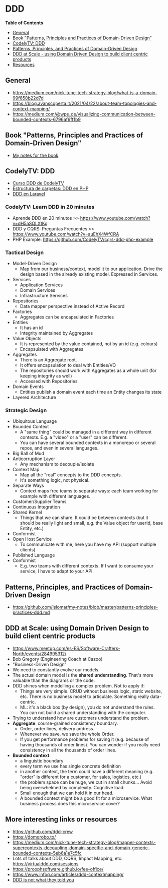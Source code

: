 # DDD

**Table of Contents**
- [General](#general)
- [Book "Patterns, Principles and Practices of Domain-Driven Design"](#book-patterns-principles-and-practices-of-domain-driven-design)
- [CodelyTV: DDD](#codelytv-ddd)
- [Patterns, Principles, and Practices of Domain-Driven Design](#patterns-principles-and-practices-of-domain-driven-design)
- [DDD at Scale - using Domain Driven Design to build client centric products](#ddd-at-scale-using-domain-driven-design-to-build-client-centric-products)
- [Resources](#resources)

## General
* https://medium.com/nick-tune-tech-strategy-blog/what-is-a-domain-99f658b22d7d
* https://blog.avanscoperta.it/2021/04/22/about-team-topologies-and-context-mapping/
* https://medium.com/@wps_de/visualizing-communication-between-bounded-contexts-6796af6ff1b9

## Book "Patterns, Principles and Practices of Domain-Driven Design"

- [My notes for the book](patterns-principles-practices-ddd.md)

## CodelyTV: DDD
- [Curso DDD de CodelyTV](ddd-codelytv.md)
- [Estructura de carpetas: DDD en PHP](https://www.youtube.com/watch?v=UFnABp2s8Y0)
- [DDD en Laravel](https://www.youtube.com/watch?v=EInyOtPra44)

### CodelyTV: Learn DDD in 20 minutes

- Aprende DDD en 20 minutos >> https://www.youtube.com/watch?v=dH5aSQLXtKg
- DDD y CQRS: Preguntas Frecuentes >> https://www.youtube.com/watch?v=auEhX4WfCRA
- PHP Example: https://github.com/CodelyTV/cqrs-ddd-php-example

### Tactical Design

- Model-Driven Design
  - Map from our business/context, model it to our application. Drive the design based in the already existing model. Expressed in Services.
- Services
  - Application Services
  - Domain Services
  - Infrastructure Services
- Repositories
  - Data mapper perspective instead of Active Record
- Factories
  - Aggregates can be encapsulated in Factories
- Entities
  - It has an id
  - Integrity maintained by Aggregates
- Value Objects
  - It is represented by the value contained, not by an id (e.g. colours)
  - Encapsulated with Aggregates
- Aggregates
  - There is an Aggregate root.
  - It offers encapsulation to deal with Entities/VO
  - The repositories should work with Aggregates as a whole unit (for keeping integrity as well)
  - Accessed with Repositories
- Domain Events
  - Entities publish a domain event each time an Entity changes its state
- Layered Architecture

### Strategic Design

- Ubiquitous Language
- Bounded Context
  - A "same thing" could be managed in a different way in different contexts. E.g. a "video" or a "user" can be different.
  - You can have several bounded contexts in a monorepo or several repos, and even in several languages.
- Big Ball of Mud
- Anticorruption Layer
  - Any mechanism to decouple/isolate
- Context Map
  - Map all the "real" concepts to the DDD concepts.
  - It's something logic, not physical.
- Separate Ways
  - Context maps free teams to separate ways: each team working for example with different languages.
- Customer/Supplier Teams
- Continuous Integration
- Shared Kernel
  - Things that we can share. It could be between contexts (but it should be really light and small, e.g. the Value object for userId, base Entity, etc.)
- Conformist
- Open Host Service
  - To communicate with me, here you have my API (support multiple clients)
- Published Language
- Conformist
  - E.g. two teams with different contexts. If I want to consume your service, I have to adapt to your API.

## Patterns, Principles, and Practices of Domain-Driven Design

- https://github.com/islomar/my-notes/blob/master/patterns-principles-practices-ddd.md

## DDD at Scale: using Domain Driven Design to build client centric products
- https://www.meetup.com/es-ES/Software-Crafters-North/events/284995312/
- Bob Gregory (Engineering Coach at Cazoo)
- "Business-Driven Design"
- We need to constantly evolve our models.
- The actual domain model is the **shared understanding**. That's more valuable than the diagrams or the code.
- DDD shines when modelling a complex problem. Not to apply if:
  - Things are very simple. CRUD without business logic, static website, etc. There is no business model to articulate. Something really data-centric.
  - ML: it's a black box (by design), you do not understand the rules. You can not build a shared understanding with the computer.
- Trying to understand how are customers understand the problem.
- **Aggregate**: course-grained consistency boundary.
  - Order, order lines, delivery address.
  - Whenever we save, we save the whole Order.
  - If you get performance problems for saving it (e.g. because of having thousands of order lines). You can wonder if you really need consistency in all the thousands of order lines.
- **Bounded context**:
  - a linguistic boundary
  - every term we use has single concrete definition
  - in another context, the term could have a different meaning (e.g. "order" is different for a customer, for sales, logistics, etc.)
  - the problem space can be huge, we cut in small chunks... Avoid being overwhelmed by complexity. Cognitive load.
  - Small enough that we can hold it in our head.
  - A bounded context might be a good fit for a microservice. What business process does this microservice cover?


## More interesting links or resources
- https://github.com/ddd-crew
- https://domorobo.to/
- https://medium.com/nick-tune-tech-strategy-blog/mapper-contexts-supercontexts-decoupling-domain-specific-and-domain-generic-bounded-contexts-5eb6a1e7c5fc
- Lots of talks about DDD, CQRS, Impact Mapping, etc: https://virtualddd.com/sessions
- https://proophsoftware.github.io/fee-office/
- https://www.infoq.com/articles/ddd-contextmapping/
- [DDD is not what they told you](https://dev.to/franiglesias/ddd-is-not-what-they-told-you-3jem)
